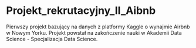 # Projekt_rekrutacyjny_II_Aibnb
Pierwszy projekt bazujący na danych z platformy Kaggle o wynajmie Airbnb w Nowym Yorku. 
Projekt powstał na zakończenie nauki w Akademii Data Science - Specjalizacja Data Science. 
